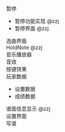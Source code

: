 暂停
- 暂停功能实现 @zzj
- 暂停界面 @zzj

选曲界面\
HoldNote @zzj\
音乐播放器\
音效\
按键效果\
玩家数据
- 设置数据
- 成绩数据

谱面信息显示 @zzj\
设置界面\
写谱
